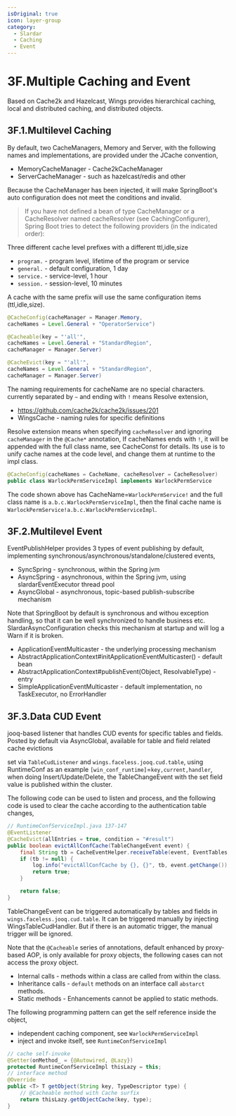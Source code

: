 ```yaml
---
isOriginal: true
icon: layer-group
category:
  - Slardar
  - Caching
  - Event
---
```


# 3F.Multiple Caching and Event

Based on Cache2k and Hazelcast, Wings provides hierarchical caching,
local and distributed caching, and distributed objects.

## 3F.1.Multilevel Caching

By default, two CacheManagers, Memory and Server, with the following names and implementations,
are provided under the JCache convention,

* MemoryCacheManager - Cache2kCacheManager
* ServerCacheManager - such as hazelcast/redis and other

Because the CacheManager has been injected, it will make SpringBoot's auto configuration does
not meet the conditions and invalid.

> If you have not defined a bean of type CacheManager or
> a CacheResolver named cacheResolver (see CachingConfigurer),
> Spring Boot tries to detect the following providers (in the indicated order):

Three different cache level prefixes with a different ttl,idle,size

* `program.` - program level, lifetime of the program or service
* `general.` - default configuration, 1 day
* `service.` - service-level, 1 hour
* `session.` - session-level, 10 minutes

A cache with the same prefix will use the same configuration items (ttl,idle,size).

```java
@CacheConfig(cacheManager = Manager.Memory,
cacheNames = Level.General + "OperatorService")

@Cacheable(key = "'all'",
cacheNames = Level.General + "StandardRegion",
cacheManager = Manager.Server)

@CacheEvict(key = "'all'",
cacheNames = Level.General + "StandardRegion",
cacheManager = Manager.Server)
```

The naming requirements for cacheName are no special characters. currently separated by `~` and
ending with `!` means Resolve extension,

* <https://github.com/cache2k/cache2k/issues/201>
* WingsCache - naming rules for specific definitions

Resolve extension means when specifying `cacheResolver` and ignoring `cacheManager` in the `@Cache*` annotation,
If cacheNames ends with `!`, it will be appended with the full class name, see CacheConst for details.
Its use is to unify cache names at the code level, and change them at runtime to the impl class.

```java
@CacheConfig(cacheNames = CacheName, cacheResolver = CacheResolver)
public class WarlockPermServiceImpl implements WarlockPermService
```

The code shown above has CacheName=`WarlockPermService!` and the full class name is `a.b.c.WarlockPermServiceImpl`,
then the final cache name is `WarlockPermService!a.b.c.WarlockPermServiceImpl`.

## 3F.2.Multilevel Event

EventPublishHelper provides 3 types of event publishing by default, implementing
synchronous/asynchronous/standalone/clustered events,

* SyncSpring - synchronous, within the Spring jvm
* AsyncSpring - asynchronous, within the Spring jvm, using slardarEventExecutor thread pool
* AsyncGlobal - asynchronous, topic-based publish-subscribe mechanism

Note that SpringBoot by default is synchronous and withou exception handling, so that it can be well
synchronized to handle business etc. SlardarAsyncConfiguration checks this mechanism at startup and
will log a Warn if it is broken.

* ApplicationEventMulticaster - the underlying processing mechanism
* AbstractApplicationContext#initApplicationEventMulticaster() - default bean
* AbstractApplicationContext#publishEvent(Object, ResolvableType) - entry
* SimpleApplicationEventMulticaster - default implementation, no TaskExecutor, no ErrorHandler

## 3F.3.Data CUD Event

jooq-based listener that handles CUD events for specific tables and fields.
Posted by default via AsyncGlobal, available for table and field related cache evictions

set via `TableCudListener` and `wings.faceless.jooq.cud.table`, using RuntimeConf as an example
`[win_conf_runtime]`=`key,current,handler`, when doing Insert/Update/Delete,
the TableChangeEvent with the set field value is published within the cluster.

The following code can be used to listen and process, and the following code is used to clear the cache
according to the authentication table changes,

```java
// RuntimeConfServiceImpl.java 137-147
@EventListener
@CacheEvict(allEntries = true, condition = "#result")
public boolean evictAllConfCache(TableChangeEvent event) {
    final String tb = CacheEventHelper.receiveTable(event, EventTables, DELETE | UPDATE);
    if (tb != null) {
        log.info("evictAllConfCache by {}, {}", tb, event.getChange());
        return true;
    }

    return false;
}
```

TableChangeEvent can be triggered automatically by tables and fields in `wings.faceless.jooq.cud.table`.
It can be triggered manually by injecting WingsTableCudHandler. But if there is an automatic trigger,
the manual trigger will be ignored.

Note that the `@Cacheable` series of annotations, default enhanced by proxy-based AOP, is only available for proxy objects,
the following cases can not access the proxy object.

* Internal calls - methods within a class are called from within the class.
* Inheritance calls - `default` methods on an interface call `abstarct` methods.
* Static methods - Enhancements cannot be applied to static methods.

The following programming pattern can get the self reference inside the object,

* independent caching component, see `WarlockPermServiceImpl`
* inject and invoke itself, see `RuntimeConfServiceImpl`

```java
// cache self-invoke
@Setter(onMethod_ = {@Autowired, @Lazy})
protected RuntimeConfServiceImpl thisLazy = this;
// interface method
@Override
public <T> T getObject(String key, TypeDescriptor type) {
    // @Cacheable method with Cache surfix
    return thisLazy.getObjectCache(key, type);
}
```
